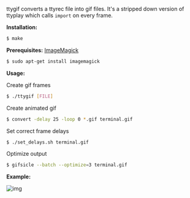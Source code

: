
ttygif converts a ttyrec file into gif files. It's a stripped down version of ttyplay which calls `import` on every frame.

**Installation:**

``` sh
$ make
```

**Prerequisites:** [ImageMagick](http://www.imagemagick.org/script/index.php)

``` sh
$ sudo apt-get install imagemagick
```

**Usage:**

Create gif frames

``` sh
$ ./ttygif [FILE]
```

Create animated gif

``` sh
$ convert -delay 25 -loop 0 *.gif terminal.gif
```

Set correct frame delays

``` sh
$ ./set_delays.sh terminal.gif
```

Optimize output

``` sh
$ gifsicle --batch --optimize=3 terminal.gif
```

**Example:**

![img](http://i.imgur.com/KTWIWQT.gif)
